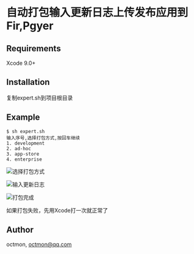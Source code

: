 # 自动打包输入更新日志上传发布应用到Fir,Pgyer

## Requirements
Xcode 9.0+

## Installation
复制expert.sh到项目根目录

## Example
```shell
$ sh expert.sh
输入序号,选择打包方式,按回车继续 
1. development 
2. ad-hoc      
3. app-store   
4. enterprise  
```

![选择打包方式](https://user-gold-cdn.xitu.io/2019/1/4/16818df283d51232?w=1140&h=730&f=png&s=79378)

![输入更新日志](https://user-gold-cdn.xitu.io/2019/1/4/16818dfbc772d915?w=1140&h=730&f=png&s=53733)

![打包完成](https://user-gold-cdn.xitu.io/2019/1/4/16818e72fb07d7cb?w=1140&h=730&f=png&s=115440)

如果打包失败，先用Xcode打一次就正常了

## Author
octmon, octmon@qq.com
